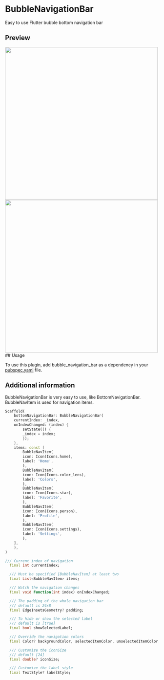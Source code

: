 # BubbleNavigationBar

Easy to use Flutter bubble bottom navigation bar

## Preview

<img src="https://raw.githubusercontent.com/ygnCybernoob/bubble_navigation_bar/main/gif/preview1.gif" height="500em">
<img src="https://raw.githubusercontent.com/ygnCybernoob/bubble_navigation_bar/main/gif/preview2.gif" height="500em">
## Usage

To use this plugin, add bubble_navigation_bar as a dependency in your [pubspec.yaml](https://flutter.io/using-packages/) file.

## Additional information

BubbleNavigationBar is very easy to use, like BottomNavigationBar. BubbleNavItem is used for navigation items.

```dart
Scaffold(
    bottomNavigationBar: BubbleNavigationBar(
    currentIndex: _index,
    onIndexChanged: (index) {
        setState(() {
        _index = index;
        });
    },
    items: const [
        BubbleNavItem(
        icon: Icon(Icons.home),
        label: 'Home',
        ),
        BubbleNavItem(
        icon: Icon(Icons.color_lens),
        label: 'Colors',
        ),
        BubbleNavItem(
        icon: Icon(Icons.star),
        label: 'Favorite',
        ),
        BubbleNavItem(
        icon: Icon(Icons.person),
        label: 'Profile',
        ),
        BubbleNavItem(
        icon: Icon(Icons.settings),
        label: 'Settings',
        ),
    ],
    ),
)
```

```dart
/// Current index of navigation
  final int currentIndex;

  /// Must be specified [BubbleNavItem] at least two
  final List<BubbleNavItem> items;

  /// Watch the navigation changes
  final void Function(int index) onIndexChanged;

  /// The padding of the whole navigation bar
  /// default is 24x8
  final EdgeInsetsGeometry? padding;

  /// To hide or show the selected label
  /// default is [true]
  final bool showSelectedLabel;

  /// Override the navigation colors
  final Color? backgroundColor, selectedItemColor, unselectedItemColor;

  /// Customize the iconSize
  /// default [24]
  final double? iconSize;

  /// Customize the label style
  final TextStyle? labelStyle;
```
